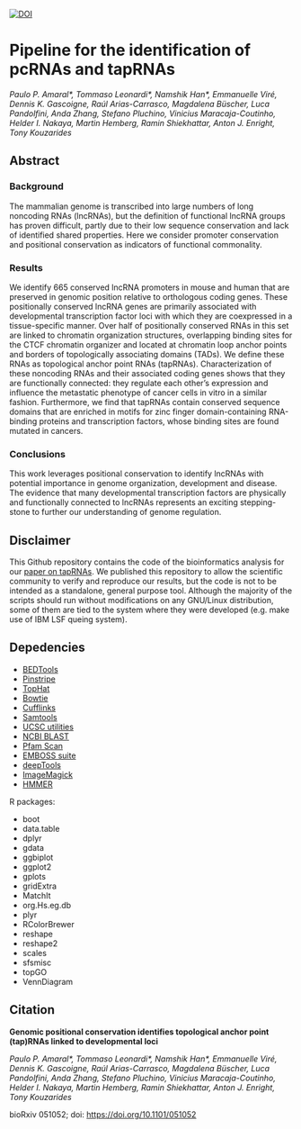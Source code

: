 [![DOI](https://zenodo.org/badge/116976101.svg)](https://zenodo.org/badge/latestdoi/116976101)

# Pipeline for the identification of pcRNAs and tapRNAs
_Paulo P. Amaral*, Tommaso Leonardi*, Namshik Han*, Emmanuelle Viré, Dennis K. Gascoigne, Raúl Arias-Carrasco, Magdalena Büscher, Luca Pandolfini, Anda Zhang, Stefano Pluchino, Vinicius Maracaja-Coutinho, Helder I. Nakaya, Martin Hemberg, Ramin Shiekhattar, Anton J. Enright, Tony Kouzarides_

## Abstract
### Background
The mammalian genome is transcribed into large numbers of long noncoding RNAs (lncRNAs), but the definition of functional lncRNA groups has proven difficult, partly due to their low sequence conservation and lack of identified shared properties. Here we consider promoter conservation and positional conservation as indicators of functional commonality.

### Results
We identify 665 conserved lncRNA promoters in mouse and human that are preserved in genomic position relative to orthologous coding genes. These positionally conserved lncRNA genes are primarily associated with developmental transcription factor loci with which they are coexpressed in a tissue-specific manner. Over half of positionally conserved RNAs in this set are linked to chromatin organization structures, overlapping binding sites for the CTCF chromatin organizer and located at chromatin loop anchor points and borders of topologically associating domains (TADs). We define these RNAs as topological anchor point RNAs (tapRNAs). Characterization of these noncoding RNAs and their associated coding genes shows that they are functionally connected: they regulate each other’s expression and influence the metastatic phenotype of cancer cells in vitro in a similar fashion. Furthermore, we find that tapRNAs contain conserved sequence domains that are enriched in motifs for zinc finger domain-containing RNA-binding proteins and transcription factors, whose binding sites are found mutated in cancers.

### Conclusions
This work leverages positional conservation to identify lncRNAs with potential importance in genome organization, development and disease. The evidence that many developmental transcription factors are physically and functionally connected to lncRNAs represents an exciting stepping-stone to further our understanding of genome regulation.

## Disclaimer
This Github repository contains the code of the bioinformatics analysis for our [paper on tapRNAs](https://www.biorxiv.org/content/early/2016/05/04/051052).
We published this repository to allow the scientific community to verify and reproduce our results, but the code is not to be intended as a standalone, general purpose tool. 
Although the majority of the scripts should run without modifications on any GNU/Linux distribution, some of them are tied to the system where they were developed (e.g. make use of IBM LSF queing system).

## Depedencies

* [BEDTools](https://github.com/arq5x/bedtools2)
* [Pinstripe](http://pinstripe.matticklab.com/)
* [TopHat](https://ccb.jhu.edu/software/tophat/index.shtml)
* [Bowtie](bowtie-bio.sourceforge.net)
* [Cufflinks](cole-trapnell-lab.github.io/cufflinks)
* [Samtools](samtools.sourceforge.net/)
* [UCSC utilities](http://hgdownload.soe.ucsc.edu/downloads.html#utilities_downloads)
* [NCBI BLAST](https://blast.ncbi.nlm.nih.gov/Blast.cgi?PAGE_TYPE=BlastDocs&DOC_TYPE=Download)
* [Pfam Scan](http://ftp.ebi.ac.uk/pub/databases/Pfam/Tools/)
* [EMBOSS suite](http://emboss.sourceforge.net/index.html)
* [deepTools](https://github.com/deeptools/deepTools)
* [ImageMagick](http://www.imagemagick.org)
* [HMMER](http://hmmer.org/)

R packages:

* boot
* data.table
* dplyr
* gdata
* ggbiplot
* ggplot2
* gplots
* gridExtra
* MatchIt
* org.Hs.eg.db
* plyr
* RColorBrewer
* reshape
* reshape2
* scales
* sfsmisc
* topGO
* VennDiagram


## Citation
**Genomic positional conservation identifies topological anchor point (tap)RNAs linked to developmental loci**

_Paulo P. Amaral*, Tommaso Leonardi*, Namshik Han*, Emmanuelle Viré, Dennis K. Gascoigne, Raúl Arias-Carrasco, Magdalena Büscher, Luca Pandolfini, Anda Zhang, Stefano Pluchino, Vinicius Maracaja-Coutinho, Helder I. Nakaya, Martin Hemberg, Ramin Shiekhattar, Anton J. Enright, Tony Kouzarides_

bioRxiv 051052; doi: https://doi.org/10.1101/051052


